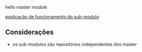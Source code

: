 hello master module

[explicação de funcionamento do sub-modulo](https://gist.github.com/gitaarik/8735255)

## Considerações
- os sub-modulos são repositórios independentes dos master
